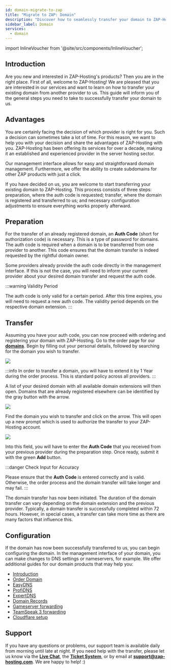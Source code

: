 ```yaml
---
id: domain-migrate-to-zap
title: "Migrate to ZAP: Domain"
description: "Discover how to seamlessly transfer your domain to ZAP-Hosting and enjoy easy management and reliable hosting services → Learn more now"
sidebar_label: Domain
services:
  - domain
---
```


import InlineVoucher from '@site/src/components/InlineVoucher';

## Introduction

Are you new and interested in ZAP-Hosting's products? Then you are in the right place. First of all, welcome to ZAP-Hosting! We are pleased that you are interested in our services and want to learn on how to transfer your existing domain from another provider to us. This guide will inform you of the general steps you need to take to successfully transfer your domain to us.


## Advantages

You are certainly facing the decision of which provider is right for you. Such a decision can sometimes take a lot of time. For this reason, we want to help you with your decision and share the advantages of ZAP-Hosting with you. ZAP-Hosting has been offering its services for over a decade, making it an established and experienced provider in the server hosting sector.

Our management interface allows for easy and straightforward domain management. Furthermore, we offer the ability to create subdomains for other ZAP products with just a click.

If you have decided on us, you are welcome to start transferring your existing domain to ZAP-Hosting. This process consists of three steps: preparation, where the auth code is requested; transfer, where the domain is registered and transferred to us; and necessary configuration adjustments to ensure everything works properly afterward.

## Preparation

For the transfer of an already registered domain, an **Auth Code** (short for authorization code) is necessary. This is a type of password for domains. The auth code is required when a domain is to be transferred from one provider to another. This code ensures that the domain transfer is indeed requested by the rightful domain owner.

Some providers already provide the auth code directly in the management interface. If this is not the case, you will need to inform your current provider about your desired domain transfer and request the auth code.

:::warning Validity Period

The auth code is only valid for a certain period. After this time expires, you will need to request a new auth code. The validity period depends on the respective domain extension.
:::

## Transfer 

Assuming you have your auth code, you can now proceed with ordering and registering your domain with ZAP-Hosting. Go to the order page for our [**domains**](https://zap-hosting.com/en/shop/product/domain/). Begin by filling out your personal details, followed by searching for the domain you wish to transfer.

![](https://screensaver01.zap-hosting.com/index.php/s/3dmY76dZscz9DPM/preview)

:::info
In order to transfer a domain, you will have to extend it by 1 Year during the order process. This is standard policy across all providers.
:::

A list of your desired domain with all available domain extensions will then open. Domains that are already registered elsewhere can be identified by the gray button with the arrow. 

![](https://screensaver01.zap-hosting.com/index.php/s/omnaMqXJgarxsqW/preview)

Find the domain you wish to transfer and click on the arrow. This will open up a new prompt which is used to authorize the transfer to your ZAP-Hosting account.

![](https://screensaver01.zap-hosting.com/index.php/s/fXjwGCX7kFtPnTB/preview)

Into this field, you will have to enter the **Auth Code** that you received from your previous provider during the preparation step. Once ready, submit it with the green **Add** button.

:::danger Check Input for Accuracy

Please ensure that the **Auth Code** is entered correctly and is valid. Otherwise, the order process and the domain transfer will take longer and may fail.
::: 

The domain transfer has now been initiated. The duration of the domain transfer can vary depending on the domain extension and the previous provider. Typically, a domain transfer is successfully completed within 72 hours. However, in special cases, a transfer can take more time as there are many factors that influence this.

## Configuration

If the domain has now been successfully transferred to us, you can begin configuring the domain. In the management interface of your domain, you can make changes to DNS settings or nameservers, for example. We offer additional guides for our domain products that may help you:

- [Introduction](domain-introduction.md)
- [Order Domain](domain-order.md)
- [EasyDNS](domain-easydns.md)
- [ProfiDNS](domain-profidns.md)
- [ExpertDNS](domain-expertdns.md)
- [Domain Records](domain-records.md)
- [Gameserver forwarding](domain-gameserver-srv-link.md)
- [TeamSpeak 3 forwarding](domain-teamspeak-redirect.md)
- [Cloudflare setup](domain-cloudflare-setup.md)

## Support

If you have any questions or problems, our support team is available daily from morning until late at night. If you need help with the transfer, please let us know via the [**Live Chat**](https://zap-hosting.com/), the **[Ticket System](https://zap-hosting.com/en/customer/support/)**, or by email at [**support@zap-hosting.com**](mailto:support@zap-hosting.com). We are happy to help! :)

<InlineVoucher />
